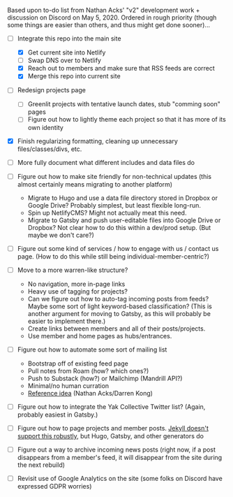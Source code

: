 Based upon to-do list from Nathan Acks' "v2" development work + discussion on Discord on May 5, 2020. Ordered in rough priority (though some things are easier than others, and thus might get done sooner)...

- [ ] Integrate this repo into the main site

	- [X] Get current site into Netlify
	- [ ] Swap DNS over to Netlify
	- [X] Reach out to members and make sure that RSS feeds are correct
	- [X] Merge this repo into current site

- [ ] Redesign projects page

	- [ ] Greenlit projects with tentative launch dates, stub "comming soon" pages
	- [ ] Figure out how to lightly theme each project so that it has more of its own identity

- [X] Finish regularizing formatting, cleaning up unnecessary files/classes/divs, etc.

- [ ] More fully document what different includes and data files do

- [ ] Figure out how to make site friendly for non-technical updates (this almost certainly means migrating to another platform)

	- Migrate to Hugo and use a data file directory stored in Dropbox or Google Drive? Probably simplest, but least flexible long-run.
	- Spin up NetlifyCMS? Might not actually meat this need.
	- Migrate to Gatsby and push user-editable files into Google Drive or Dropbox? Not clear how to do this within a dev/prod setup. (But maybe we don't care?)

- [ ] Figure out some kind of services / how to engage with us / contact us page. (How to do this while still being individual-member-centric?)

- [ ] Move to a more warren-like structure?

	- No navigation, more in-page links
	- Heavy use of tagging for projects?
	- Can we figure out how to auto-tag incoming posts from feeds? Maybe some sort of light keyword-based classification? (This is another argument for moving to Gatsby, as this will probably be easier to implement there.)
	- Create links between members and all of their posts/projects.
	- Use member and home pages as hubs/entrances.

- [ ] Figure out how to automate some sort of mailing list

	- Bootstrap off of existing feed page
	- Pull notes from Roam (how? which ones?)
	- Push to Substack (how?) or Mailchimp (Mandrill API?)
	- Minimal/no human curration
	- [Reference idea](https://discordapp.com/channels/692111190851059762/692847835766325386/708707475117047910) (Nathan Acks/Darren Kong)

- [ ] Figure out how to integrate the Yak Collective Twitter list? (Again, probably easiest in Gatsby.)

- [ ] Figure out how to page projects and member posts. [Jekyll doesn't support this robustly](https://jekyllrb.com/docs/pagination/), but Hugo, Gatsby, and other generators do

- [ ] Figure out a way to archive incoming news posts (right now, if a post disappears from a member's feed, it will disappear from the site during the next rebuild)

- [ ] Revisit use of Google Analytics on the site (some folks on Discord have expressed GDPR worries)

